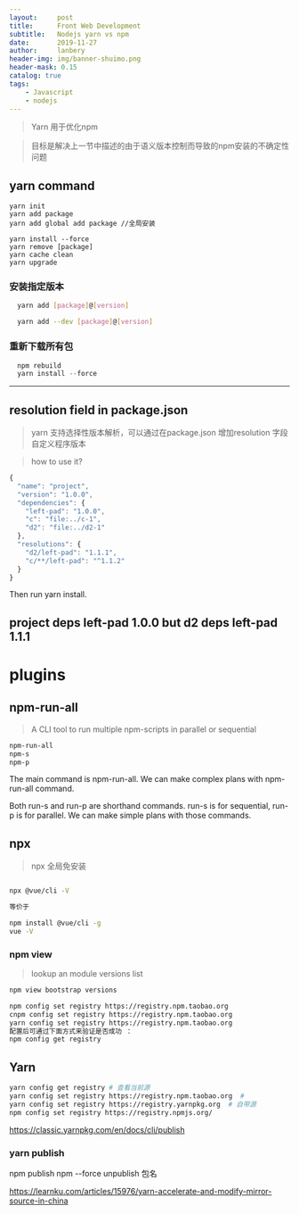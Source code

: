 ```yaml
---
layout:     post
title:      Front Web Development
subtitle:   Nodejs yarn vs npm 
date:       2019-11-27
author:     lanbery
header-img: img/banner-shuimo.png
header-mask: 0.15
catalog: true
tags:
    - Javascript
    - nodejs  
---
```


> Yarn 用于优化npm

> 目标是解决上一节中描述的由于语义版本控制而导致的npm安装的不确定性问题

## yarn command

``` shell
yarn init
yarn add package
yarn add global add package //全局安装

yarn install --force
yarn remove [package]
yarn cache clean
yarn upgrade

```

### 安装指定版本
  
```bash  
  yarn add [package]@[version]

  yarn add --dev [package]@[version]
```

### 重新下载所有包
```js 
  npm rebuild
  yarn install --force
```

----
## resolution field in package.json 
> yarn 支持选择性版本解析，可以通过在package.json 增加resolution 字段自定义程序版本

> how to use it?

```js 
{
  "name": "project",
  "version": "1.0.0",
  "dependencies": {
    "left-pad": "1.0.0",
    "c": "file:../c-1",
    "d2": "file:../d2-1"
  },
  "resolutions": {
    "d2/left-pad": "1.1.1",
    "c/**/left-pad": "^1.1.2"
  }
}
```

Then run yarn install.


  project deps left-pad 1.0.0 but d2 deps left-pad 1.1.1
--------------------- 


# plugins 

## npm-run-all

> A CLI tool to run multiple npm-scripts in parallel or sequential


```bash
npm-run-all
npm-s
npm-p

```

<p class="indent-2">
The main command is npm-run-all. We can make complex plans with npm-run-all command.

Both run-s and run-p are shorthand commands. run-s is for sequential, run-p is for parallel. We can make simple plans with those commands.
</p>


## npx

> npx 全局免安装

```bash

npx @vue/cli -V

等价于

npm install @vue/cli -g
vue -V

```

### npm view 

> lookup an module versions list

```bash 
npm view bootstrap versions

npm config set registry https://registry.npm.taobao.org
cnpm config set registry https://registry.npm.taobao.org
yarn config set registry https://registry.npm.taobao.org
配置后可通过下面方式来验证是否成功 ：
npm config get registry
```

## Yarn 

```bash 
yarn config get registry # 查看当前源
yarn config set registry https://registry.npm.taobao.org  #
yarn config set registry https://registry.yarnpkg.org  # 自带源
npm config set registry https://registry.npmjs.org/
```
https://classic.yarnpkg.com/en/docs/cli/publish


### yarn publish 

npm publish
npm --force unpublish 包名

https://learnku.com/articles/15976/yarn-accelerate-and-modify-mirror-source-in-china
